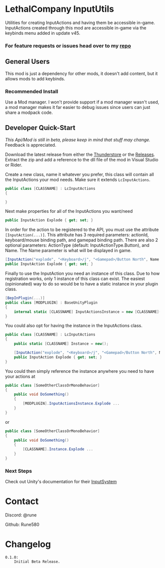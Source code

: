 # LethalCompany InputUtils

Utilities for creating InputActions and having them be accessible in-game.
InputActions created through this mod are accessible in-game via the keybinds menu added in update v45.

### For feature requests or issues head over to my [repo](https://github.com/Rune580/LethalCompanyInputUtils)

## General Users
This mod is just a dependency for other mods, it doesn't add content, but it allows mods to add keybinds.
### Recommended Install
Use a Mod manager. I won't provide support if a mod manager wasn't used, a mod manager makes it far easier to debug issues since users can just share a modpack code.

## Developer Quick-Start
*This Api/Mod is still in beta, please keep in mind that stuff may change.*
Feedback is appreciated.

Download the latest release from either the [Thunderstore](https://thunderstore.io/c/lethal-company/p/Rune580/LethalCompany_InputUtils) or the [Releases](https://github.com/Rune580/LethalCompanyInputUtils/releases).
Extract the zip and add a reference to the dll file of the mod in Visual Studio or Rider.

Create a new class, name it whatever you prefer, this class will contain all the InputActions your mod needs.
Make sure it extends `LcInputActions`.

```csharp
public class [CLASSNAME] : LcInputActions 
{

}
```

Next make properties for all of the InputActions you want/need
```csharp
public InputAction Explode { get; set; }
```

In order for the action to be registered to the API, you must use the attribute `[InputAction(...)]`.
This attribute has 3 required parameters: actionId, keyboard/mouse binding path, and gamepad binding path.
There are also 2 optional parameters: ActionType (default: InputActionType.Button), and Name. The Name parameter is what will be displayed in game.
```csharp
[InputAction("explode", "<Keyboard>/j", "<Gamepad>/Button North", Name = "Explode")]
public InputAction Explode { get; set; }
```

Finally to use the InputAction you need an instance of this class. Due to how registration works, only 1 instance of this class can exist.
The easiest (opinionated) way to do so would be to have a static instance in your plugin class.
```csharp
[BepInPlugin(...)]
public class [MODPLUGIN] : BaseUnityPlugin
{
    internal static [CLASSNAME] InputActionsInstance = new [CLASSNAME]();
}
```
You could also opt for having the instance in the InputActions class.
```csharp
public class [CLASSNAME] : LcInputActions 
{
    public static [CLASSNAME] Instance = new();

    [InputAction("explode", "<Keyboard>/j", "<Gamepad>/Button North", Name = "Explode")]
    public InputAction Explode { get; set; }
}
```

You could then simply reference the instance anywhere you need to have your actions at
```csharp
public class [SomeOtherClassOrMonoBehavior]
{
    public void DoSomething()
    {
        [MODPLUGIN].InputActionsInstance.Explode ...
    }
}
```
or
```csharp
public class [SomeOtherClassOrMonoBehavior]
{
    public void DoSomething()
    {
        [CLASSNAME].Instance.Explode ...
    }
}
```

### Next Steps
Check out Unity's documentation for their [InputSystem](https://docs.unity3d.com/Packages/com.unity.inputsystem@1.7/manual/index.html)

# Contact
Discord: @rune

Github: Rune580

# Changelog
    0.1.0:
        Initial Beta Release.